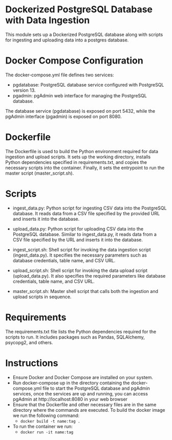 # Dockerized PostgreSQL Database with Data Ingestion

This module sets up a Dockerized PostgreSQL database along with scripts for ingesting and uploading data into a postgres database.

# Docker Compose Configuration

The docker-compose.yml file defines two services:

- pgdatabase: PostgreSQL database service configured with PostgreSQL version 13.
- pgadmin: pgAdmin web interface for managing the PostgreSQL database.

The database service (pgdatabase) is exposed on port 5432, while the pgAdmin interface (pgadmin) is exposed on port 8080.

# Dockerfile

The Dockerfile is used to build the Python environment required for data ingestion and upload scripts. It sets up the working directory, installs Python dependencies specified in requirements.txt, and copies the necessary scripts into the container. Finally, it sets the entrypoint to run the master script (master_script.sh).

# Scripts

- ingest_data.py: Python script for ingesting CSV data into the PostgreSQL database. It reads data from a CSV file specified by the provided URL and inserts it into the database.

- upload_data.py: Python script for uploading CSV data into the PostgreSQL database. Similar to ingest_data.py, it reads data from a CSV file specified by the URL and inserts it into the database.

- ingest_script.sh: Shell script for invoking the data ingestion script (ingest_data.py). It specifies the necessary parameters such as database credentials, table name, and CSV URL.

- upload_script.sh: Shell script for invoking the data upload script (upload_data.py). It also specifies the required parameters like database credentials, table name, and CSV URL.

- master_script.sh: Master shell script that calls both the ingestion and upload scripts in sequence.

# Requirements

The requirements.txt file lists the Python dependencies required for the scripts to run. It includes packages such as Pandas, SQLAlchemy, psycopg2, and others.

# Instructions

- Ensure Docker and Docker Compose are installed on your system.
- Run docker-compose up in the directory containing the docker-compose.yml file to start the PostgreSQL database and pgAdmin services, once the services are up and running, you can access pgAdmin at http://localhost:8080 in your web browser
- Ensure that the Dockerfile and other necessary files are in the same directory where the commands are executed. To build the docker image we run the following command:
    - `docker build -t name:tag .`
- To run the container we run:
    - `docker run -it name:tag`